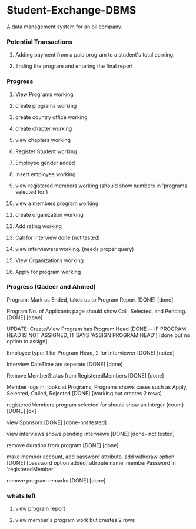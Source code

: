 # Student-Exchange-DBMS
A data management system for an oil company. 

### Potential Transactions

1. Adding payment from a paid program to a student's total earning.

2. Ending the program and entering the final report

### Progress

1. View Programs working

2. create programs working

3. create country office working

4. create chapter working

5. view chapters working

6. Register Student working 

7. Employee gender added

8. Insert employee working

9. view registered members working (should show numbers in 'programs selected for')

10. view a members program working

11. create organization working

12. Add rating working

13. Call for interview done (not tested)

14. view interviewers working. (needs proper query)

15. View Organizations working

16. Apply for program working






### Progress (Qadeer and Ahmed)

Program: Mark as Ended, takes us to Program Report [DONE] [done]

Program No. of Applicants page should show Call, Selected, and Pending. [DONE] [done]

UPDATE: Create/View Program has Program Head [DONE -- IF PROGRAM HEAD IS NOT ASSIGNED, IT SAYS 'ASSIGN PROGRAM HEAD'] [done but no option to assign]

Employee type: 1 for Program Head, 2 for Interviewer [DONE] [noted]

Interview DateTime are seperate [DONE] [done] 

Remove MemberStatus from RegisteredMembers [DONE] [done]

Member logs in, looks at Programs, Programs shows cases such as Apply, Selected, Called, Rejected [DONE] [working but creates 2 rows]

registeredMembers program selected for should show an integer (count) [DONE] [ok]

view Sponsors [DONE] [done-not tested]

view interviews shows pending interviews [DONE] [done- not tested]

remove duration from program [DONE] [done]

make member account, add password attribute, add withdraw option [DONE] 
  [password option added] attrbute name: memberPassword in 'registeredMember'

remove program remarks [DONE] [done]


### whats left

1. view program report

2. view member's program work but creates 2 rows
